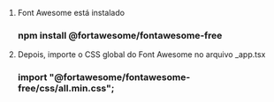 1. Font Awesome está instalado
   ### npm install @fortawesome/fontawesome-free
2. Depois, importe o CSS global do Font Awesome no arquivo _app.tsx
   ### import "@fortawesome/fontawesome-free/css/all.min.css";

